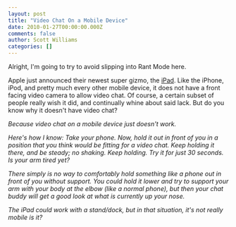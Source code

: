 ```yaml
---
layout: post
title: "Video Chat On a Mobile Device"
date: 2010-01-27T00:00:00.000Z
comments: false
author: Scott Williams
categories: []
---
```

Alright, I'm going to try to avoid slipping into Rant Mode here.

Apple just announced their newest super gizmo, the <a href="http://apple.com/ipad">iPad</a>. Like the iPhone, iPod, and pretty much every other mobile device, it does not have a front facing video camera to allow video chat. Of course, a certain subset of people really wish it did, and continually whine about said lack. But do you know why it doesn't have video chat?

<i>Because video chat on a mobile device just doesn't work.

Here's how I know: Take your phone. Now, hold it out in front of you in a position that you think would be fitting for a video chat. Keep holding it there, and be steady; no shaking. Keep holding. Try it for just 30 seconds. Is your arm tired yet?

There simply is no way to comfortably hold something like a phone out in front of you without support. You could hold it lower and try to support your arm with your body at the elbow (like a normal phone), but then your chat buddy will get a good look at what is currently up your nose.

The iPad could work with a stand/dock, but in that situation, it's not really <i>mobile</i> is it?